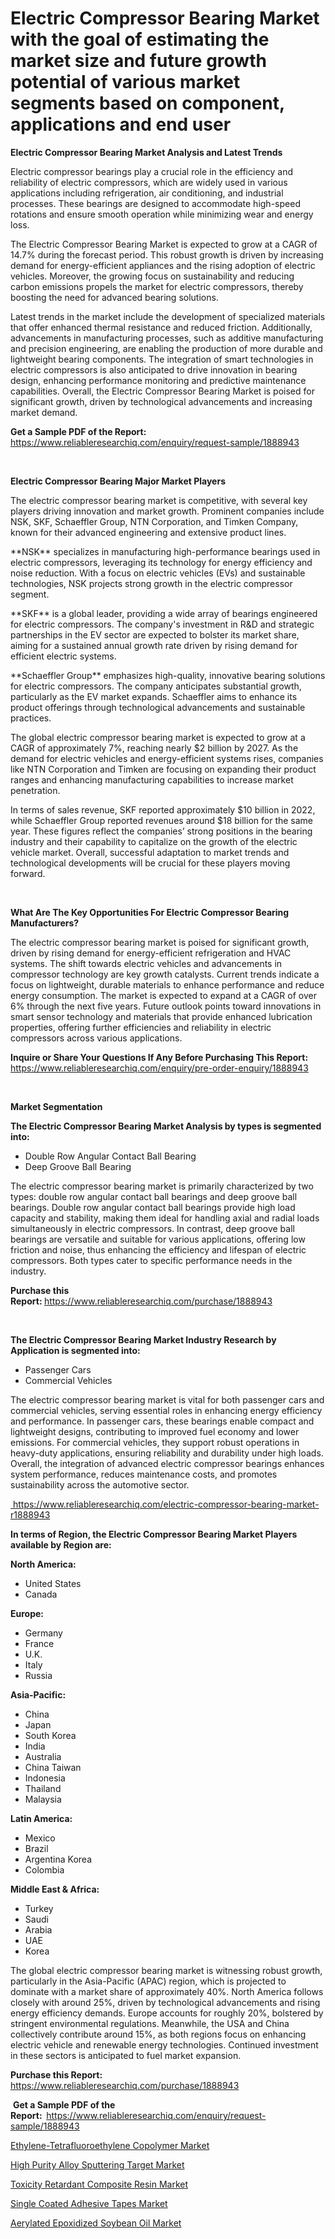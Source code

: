 <p><h1>Electric Compressor Bearing Market with the goal of estimating the market size and future growth potential of various market segments based on component, applications and end user</h1></p><p><strong>Electric Compressor Bearing Market Analysis and Latest Trends</strong></p>
<p><p>Electric compressor bearings play a crucial role in the efficiency and reliability of electric compressors, which are widely used in various applications including refrigeration, air conditioning, and industrial processes. These bearings are designed to accommodate high-speed rotations and ensure smooth operation while minimizing wear and energy loss.</p><p>The Electric Compressor Bearing Market is expected to grow at a CAGR of 14.7% during the forecast period. This robust growth is driven by increasing demand for energy-efficient appliances and the rising adoption of electric vehicles. Moreover, the growing focus on sustainability and reducing carbon emissions propels the market for electric compressors, thereby boosting the need for advanced bearing solutions.</p><p>Latest trends in the market include the development of specialized materials that offer enhanced thermal resistance and reduced friction. Additionally, advancements in manufacturing processes, such as additive manufacturing and precision engineering, are enabling the production of more durable and lightweight bearing components. The integration of smart technologies in electric compressors is also anticipated to drive innovation in bearing design, enhancing performance monitoring and predictive maintenance capabilities. Overall, the Electric Compressor Bearing Market is poised for significant growth, driven by technological advancements and increasing market demand.</p></p>
<p><strong>Get a Sample PDF of the Report:&nbsp;</strong> <a href="https://www.reliableresearchiq.com/enquiry/request-sample/1888943?utm_campaign=1780&utm_medium=2&utm_source=Github&utm_content=ia&utm_term=24102024&utm_id=electric-compressor-bearing">https://www.reliableresearchiq.com/enquiry/request-sample/1888943</a></p>
<p>&nbsp;</p>
<p><strong>Electric Compressor Bearing Major Market Players</strong></p>
<p><p>The electric compressor bearing market is competitive, with several key players driving innovation and market growth. Prominent companies include NSK, SKF, Schaeffler Group, NTN Corporation, and Timken Company, known for their advanced engineering and extensive product lines.</p><p>**NSK** specializes in manufacturing high-performance bearings used in electric compressors, leveraging its technology for energy efficiency and noise reduction. With a focus on electric vehicles (EVs) and sustainable technologies, NSK projects strong growth in the electric compressor segment.</p><p>**SKF** is a global leader, providing a wide array of bearings engineered for electric compressors. The company's investment in R&D and strategic partnerships in the EV sector are expected to bolster its market share, aiming for a sustained annual growth rate driven by rising demand for efficient electric systems.</p><p>**Schaeffler Group** emphasizes high-quality, innovative bearing solutions for electric compressors. The company anticipates substantial growth, particularly as the EV market expands. Schaeffler aims to enhance its product offerings through technological advancements and sustainable practices.</p><p>The global electric compressor bearing market is expected to grow at a CAGR of approximately 7%, reaching nearly $2 billion by 2027. As the demand for electric vehicles and energy-efficient systems rises, companies like NTN Corporation and Timken are focusing on expanding their product ranges and enhancing manufacturing capabilities to increase market penetration.</p><p>In terms of sales revenue, SKF reported approximately $10 billion in 2022, while Schaeffler Group reported revenues around $18 billion for the same year. These figures reflect the companies’ strong positions in the bearing industry and their capability to capitalize on the growth of the electric vehicle market. Overall, successful adaptation to market trends and technological developments will be crucial for these players moving forward.</p></p>
<p>&nbsp;</p>
<p><strong>What Are The Key Opportunities For Electric Compressor Bearing Manufacturers?</strong></p>
<p><p>The electric compressor bearing market is poised for significant growth, driven by rising demand for energy-efficient refrigeration and HVAC systems. The shift towards electric vehicles and advancements in compressor technology are key growth catalysts. Current trends indicate a focus on lightweight, durable materials to enhance performance and reduce energy consumption. The market is expected to expand at a CAGR of over 6% through the next five years. Future outlook points toward innovations in smart sensor technology and materials that provide enhanced lubrication properties, offering further efficiencies and reliability in electric compressors across various applications.</p></p>
<p><strong>Inquire or Share Your Questions If Any Before Purchasing This Report:</strong> <a href="https://www.reliableresearchiq.com/enquiry/pre-order-enquiry/1888943?utm_campaign=1780&utm_medium=2&utm_source=Github&utm_content=ia&utm_term=24102024&utm_id=electric-compressor-bearing">https://www.reliableresearchiq.com/enquiry/pre-order-enquiry/1888943</a></p>
<p>&nbsp;</p>
<p><strong>Market Segmentation</strong></p>
<p><strong>The Electric Compressor Bearing Market Analysis by types is segmented into:</strong></p>
<p><ul><li>Double Row Angular Contact Ball Bearing</li><li>Deep Groove Ball Bearing</li></ul></p>
<p><p>The electric compressor bearing market is primarily characterized by two types: double row angular contact ball bearings and deep groove ball bearings. Double row angular contact ball bearings provide high load capacity and stability, making them ideal for handling axial and radial loads simultaneously in electric compressors. In contrast, deep groove ball bearings are versatile and suitable for various applications, offering low friction and noise, thus enhancing the efficiency and lifespan of electric compressors. Both types cater to specific performance needs in the industry.</p></p>
<p><strong>Purchase this Report:&nbsp;</strong><a href="https://www.reliableresearchiq.com/purchase/1888943?utm_campaign=1780&utm_medium=2&utm_source=Github&utm_content=ia&utm_term=24102024&utm_id=electric-compressor-bearing">https://www.reliableresearchiq.com/purchase/1888943</a></p>
<p>&nbsp;</p>
<p><strong>The Electric Compressor Bearing Market Industry Research by Application is segmented into:</strong></p>
<p><ul><li>Passenger Cars</li><li>Commercial Vehicles</li></ul></p>
<p><p>The electric compressor bearing market is vital for both passenger cars and commercial vehicles, serving essential roles in enhancing energy efficiency and performance. In passenger cars, these bearings enable compact and lightweight designs, contributing to improved fuel economy and lower emissions. For commercial vehicles, they support robust operations in heavy-duty applications, ensuring reliability and durability under high loads. Overall, the integration of advanced electric compressor bearings enhances system performance, reduces maintenance costs, and promotes sustainability across the automotive sector.</p></p>
<p><a href="https://www.reliableresearchiq.com/electric-compressor-bearing-market-r1888943?utm_campaign=1780&utm_medium=2&utm_source=Github&utm_content=ia&utm_term=24102024&utm_id=electric-compressor-bearing">&nbsp;https://www.reliableresearchiq.com/electric-compressor-bearing-market-r1888943</a></p>
<p><strong>In terms of Region, the Electric Compressor Bearing Market Players available by Region are:</strong></p>
<p>
    <p> <strong> North America: </strong>
        <ul>
            <li>United States</li>
            <li>Canada</li>
        </ul>
        </p> 
    <p> <strong> Europe: </strong>
        <ul>
            <li>Germany</li>
            <li>France</li>
            <li>U.K.</li>
            <li>Italy</li>
            <li>Russia</li>
        </ul>
        </p> 
    <p> <strong> Asia-Pacific: </strong>
        <ul>
            <li>China</li>
            <li>Japan</li>
            <li>South Korea</li>
            <li>India</li>
            <li>Australia</li>
            <li>China Taiwan</li>
            <li>Indonesia</li>
            <li>Thailand</li>
            <li>Malaysia</li>
        </ul>
        </p> 
    <p> <strong> Latin America: </strong>
        <ul>
            <li>Mexico</li>
            <li>Brazil</li>
            <li>Argentina Korea</li>
            <li>Colombia</li>
        </ul>
        </p> 
    <p> <strong> Middle East & Africa: </strong>
        <ul>
            <li>Turkey</li>
            <li>Saudi</li>
            <li>Arabia</li>
            <li>UAE</li>
            <li>Korea</li>
        </ul>
    </p>
    </p>
<p><p>The global electric compressor bearing market is witnessing robust growth, particularly in the Asia-Pacific (APAC) region, which is projected to dominate with a market share of approximately 40%. North America follows closely with around 25%, driven by technological advancements and rising energy efficiency demands. Europe accounts for roughly 20%, bolstered by stringent environmental regulations. Meanwhile, the USA and China collectively contribute around 15%, as both regions focus on enhancing electric vehicle and renewable energy technologies. Continued investment in these sectors is anticipated to fuel market expansion.</p></p>
<p><strong>Purchase this Report: </strong><a href="https://www.reliableresearchiq.com/purchase/1888943?utm_campaign=1780&utm_medium=2&utm_source=Github&utm_content=ia&utm_term=24102024&utm_id=electric-compressor-bearing">https://www.reliableresearchiq.com/purchase/1888943</a></p>
<p>&nbsp;<strong>Get a Sample PDF of the Report:&nbsp;&nbsp;</strong><a href="https://www.reliableresearchiq.com/enquiry/request-sample/1888943?utm_campaign=1780&utm_medium=2&utm_source=Github&utm_content=ia&utm_term=24102024&utm_id=electric-compressor-bearing">https://www.reliableresearchiq.com/enquiry/request-sample/1888943</a></p>
<p><strong></strong></p>
<p><p><a href="https://www.linkedin.com/pulse/ethylene-tetrafluoroethylene-copolymer-market-investigation-ydbhc?utm_campaign=1780&utm_medium=2&utm_source=Github&utm_content=ia&utm_term=24102024&utm_id=electric-compressor-bearing">Ethylene-Tetrafluoroethylene Copolymer Market</a></p><p><a href="https://www.linkedin.com/pulse/high-purity-alloy-sputtering-target-market-size-type-square-targetcircle-yvqic?utm_campaign=1780&utm_medium=2&utm_source=Github&utm_content=ia&utm_term=24102024&utm_id=electric-compressor-bearing">High Purity Alloy Sputtering Target Market</a></p><p><a href="https://www.linkedin.com/pulse/strategic-market-insights-navigating-global-toxicity-6bplc?utm_campaign=1780&utm_medium=2&utm_source=Github&utm_content=ia&utm_term=24102024&utm_id=electric-compressor-bearing">Toxicity Retardant Composite Resin Market</a></p><p><a href="https://www.linkedin.com/pulse/in-depth-single-coated-adhesive-tapes-market-review-is7xc?utm_campaign=1780&utm_medium=2&utm_source=Github&utm_content=ia&utm_term=24102024&utm_id=electric-compressor-bearing">Single Coated Adhesive Tapes Market</a></p><p><a href="https://www.linkedin.com/pulse/aerylated-epoxidized-soybean-oil-market-overview-forecast-2024-eikue?utm_campaign=1780&utm_medium=2&utm_source=Github&utm_content=ia&utm_term=24102024&utm_id=electric-compressor-bearing">Aerylated Epoxidized Soybean Oil Market</a></p></p>